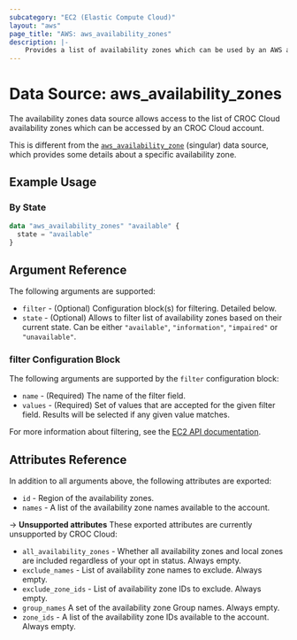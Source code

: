 ```yaml
---
subcategory: "EC2 (Elastic Compute Cloud)"
layout: "aws"
page_title: "AWS: aws_availability_zones"
description: |-
    Provides a list of availability zones which can be used by an AWS account.
---
```


# Data Source: aws_availability_zones

The availability zones data source allows access to the list of CROC Cloud
availability zones which can be accessed by an CROC Cloud account.

This is different from the [`aws_availability_zone`][tf-availability-zone] (singular) data source,
which provides some details about a specific availability zone.

[tf-availability-zone]: availability_zone.html

## Example Usage

### By State

```terraform
data "aws_availability_zones" "available" {
  state = "available"
}
```


## Argument Reference

The following arguments are supported:

* `filter` - (Optional) Configuration block(s) for filtering. Detailed below.
* `state` - (Optional) Allows to filter list of availability zones based on their
current state. Can be either `"available"`, `"information"`, `"impaired"` or
`"unavailable"`.

### filter Configuration Block

The following arguments are supported by the `filter` configuration block:

* `name` - (Required) The name of the filter field.
* `values` - (Required) Set of values that are accepted for the given filter field. Results will be selected if any given value matches.

For more information about filtering, see the [EC2 API documentation][describe-azs].

[describe-azs]: https://docs.cloud.croc.ru/en/api/ec2/placements/DescribeAvailabilityZones.html

## Attributes Reference

In addition to all arguments above, the following attributes are exported:

* `id` - Region of the availability zones.
* `names` - A list of the availability zone names available to the account.

->  **Unsupported attributes**
These exported attributes are currently unsupported by CROC Cloud:

* `all_availability_zones` - Whether all availability zones and local zones are included regardless of your opt in status. Always empty.
* `exclude_names` - List of availability zone names to exclude. Always empty.
* `exclude_zone_ids` - List of availability zone IDs to exclude. Always empty.
* `group_names` A set of the availability zone Group names. Always empty.
* `zone_ids` - A list of the availability zone IDs available to the account. Always empty.
